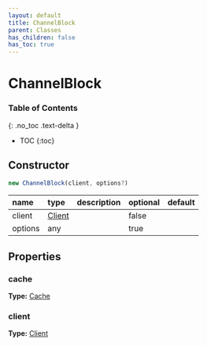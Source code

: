 ```yaml
---
layout: default
title: ChannelBlock
parent: Classes
has_children: false
has_toc: true
---
```


# ChannelBlock
### Table of Contents
{: .no_toc .text-delta }

- TOC
{:toc}
## Constructor
```js
new ChannelBlock(client, options?)
```
| name | type | description | optional | default |
|:-----|:-----|:------------|:---------|:--------|
| client | [Client](classes/Client) |  | false |  |
| options | any |  | true |  |

## Properties
### cache
**Type:** [Cache](classes/Cache)

### client
**Type:** [Client](classes/Client)

